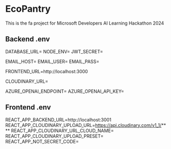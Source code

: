 # EcoPantry
This is the fa project for Microsoft Developers AI Learning Hackathon 2024

## Backend .env

DATABASE_URL=
NODE_ENV=
JWT_SECRET=

EMAIL_HOST=
EMAIL_USER=
EMAIL_PASS=

FRONTEND_URL=http://localhost:3000

CLOUDINARY_URL=

AZURE_OPENAI_ENDPOINT=
AZURE_OPENAI_API_KEY=


## Frontend .env

REACT_APP_BACKEND_URL=http://localhost:3001
REACT_APP_CLOUDINARY_UPLOAD_URL=https://api.cloudinary.com/v1_1/****
REACT_APP_CLOUDINARY_URL_CLOUD_NAME=
REACT_APP_CLOUDINARY_UPLOAD_PRESET=
REACT_APP_NOT_SECRET_CODE=

